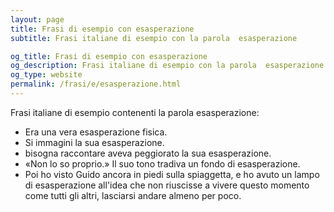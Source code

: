 ```yaml
---
layout: page
title: Frasi di esempio con esasperazione 
subtitle: Frasi italiane di esempio con la parola  esasperazione

og_title: Frasi di esempio con esasperazione 
og_description: Frasi italiane di esempio con la parola  esasperazione
og_type: website
permalink: /frasi/e/esasperazione.html
---
```


Frasi italiane di esempio contenenti la parola esasperazione:


- Era una vera esasperazione fisica.
- Si immagini la sua esasperazione.
- bisogna raccontare aveva peggiorato la sua esasperazione.
- «Non lo so proprio.» Il suo tono tradiva un fondo di esasperazione.
- Poi ho visto Guido ancora in piedi sulla spiaggetta, e ho avuto un lampo di esasperazione all'idea che non riuscisse a vivere questo momento come tutti gli altri, lasciarsi andare almeno per poco.
